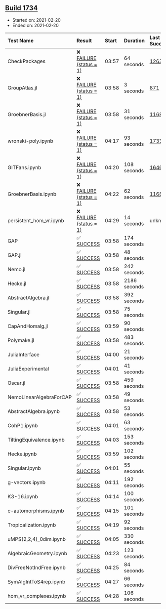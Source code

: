 ## [Build 1734](https://oscarci.mathematik.uni-kl.de/job/oscar-stable/1734/)

* Started on: 2021-02-20
* Ended on: 2021-02-20

| Test Name    | Result | Start | Duration | Last Success | First Failure |
|:-------------|:-------|:------|:---------|:-------------|:--------------|
| CheckPackages | ❌ [FAILURE (status = 1)](https://oscarci.mathematik.uni-kl.de/job/oscar-stable/1734/artifact/logs/build-1734/CheckPackages.log) | 03:57 | 64 seconds | [1263](https://oscarci.mathematik.uni-kl.de/job/oscar-stable/1263/) | [1264](https://oscarci.mathematik.uni-kl.de/job/oscar-stable/1264/) |
| GroupAtlas.jl | ❌ [FAILURE (status = 1)](https://oscarci.mathematik.uni-kl.de/job/oscar-stable/1734/artifact/logs/build-1734/GroupAtlas.jl.log) | 03:58 | 3 seconds | [871](https://oscarci.mathematik.uni-kl.de/job/oscar-stable/871/) | [872](https://oscarci.mathematik.uni-kl.de/job/oscar-stable/872/) |
| GroebnerBasis.jl | ❌ [FAILURE (status = 1)](https://oscarci.mathematik.uni-kl.de/job/oscar-stable/1734/artifact/logs/build-1734/GroebnerBasis.jl.log) | 03:58 | 31 seconds | [1168](https://oscarci.mathematik.uni-kl.de/job/oscar-stable/1168/) | [1169](https://oscarci.mathematik.uni-kl.de/job/oscar-stable/1169/) |
| wronski-poly.ipynb | ❌ [FAILURE (status = 1)](https://oscarci.mathematik.uni-kl.de/job/oscar-stable/1734/artifact/logs/build-1734/wronski-poly.ipynb.log) | 04:17 | 93 seconds | [1733](https://oscarci.mathematik.uni-kl.de/job/oscar-stable/1733/) | [1734](https://oscarci.mathematik.uni-kl.de/job/oscar-stable/1734/) |
| GITFans.ipynb | ❌ [FAILURE (status = 1)](https://oscarci.mathematik.uni-kl.de/job/oscar-stable/1734/artifact/logs/build-1734/GITFans.ipynb.log) | 04:20 | 108 seconds | [1646](https://oscarci.mathematik.uni-kl.de/job/oscar-stable/1646/) | [1647](https://oscarci.mathematik.uni-kl.de/job/oscar-stable/1647/) |
| GroebnerBasis.ipynb | ❌ [FAILURE (status = 1)](https://oscarci.mathematik.uni-kl.de/job/oscar-stable/1734/artifact/logs/build-1734/GroebnerBasis.ipynb.log) | 04:22 | 62 seconds | [1168](https://oscarci.mathematik.uni-kl.de/job/oscar-stable/1168/) | [1169](https://oscarci.mathematik.uni-kl.de/job/oscar-stable/1169/) |
| persistent_hom_vr.ipynb | ❌ [FAILURE (status = 1)](https://oscarci.mathematik.uni-kl.de/job/oscar-stable/1734/artifact/logs/build-1734/persistent_hom_vr.ipynb.log) | 04:29 | 14 seconds | unknown | unknown |
| GAP | ✅ [SUCCESS](https://oscarci.mathematik.uni-kl.de/job/oscar-stable/1734/artifact/logs/build-1734/GAP.log) | 03:58 | 174 seconds |  |  |
| GAP.jl | ✅ [SUCCESS](https://oscarci.mathematik.uni-kl.de/job/oscar-stable/1734/artifact/logs/build-1734/GAP.jl.log) | 03:58 | 48 seconds |  |  |
| Nemo.jl | ✅ [SUCCESS](https://oscarci.mathematik.uni-kl.de/job/oscar-stable/1734/artifact/logs/build-1734/Nemo.jl.log) | 03:58 | 242 seconds |  |  |
| Hecke.jl | ✅ [SUCCESS](https://oscarci.mathematik.uni-kl.de/job/oscar-stable/1734/artifact/logs/build-1734/Hecke.jl.log) | 03:58 | 2186 seconds |  |  |
| AbstractAlgebra.jl | ✅ [SUCCESS](https://oscarci.mathematik.uni-kl.de/job/oscar-stable/1734/artifact/logs/build-1734/AbstractAlgebra.jl.log) | 03:58 | 392 seconds |  |  |
| Singular.jl | ✅ [SUCCESS](https://oscarci.mathematik.uni-kl.de/job/oscar-stable/1734/artifact/logs/build-1734/Singular.jl.log) | 03:58 | 75 seconds |  |  |
| CapAndHomalg.jl | ✅ [SUCCESS](https://oscarci.mathematik.uni-kl.de/job/oscar-stable/1734/artifact/logs/build-1734/CapAndHomalg.jl.log) | 03:59 | 90 seconds |  |  |
| Polymake.jl | ✅ [SUCCESS](https://oscarci.mathematik.uni-kl.de/job/oscar-stable/1734/artifact/logs/build-1734/Polymake.jl.log) | 03:58 | 483 seconds |  |  |
| JuliaInterface | ✅ [SUCCESS](https://oscarci.mathematik.uni-kl.de/job/oscar-stable/1734/artifact/logs/build-1734/JuliaInterface.log) | 04:00 | 21 seconds |  |  |
| JuliaExperimental | ✅ [SUCCESS](https://oscarci.mathematik.uni-kl.de/job/oscar-stable/1734/artifact/logs/build-1734/JuliaExperimental.log) | 04:01 | 41 seconds |  |  |
| Oscar.jl | ✅ [SUCCESS](https://oscarci.mathematik.uni-kl.de/job/oscar-stable/1734/artifact/logs/build-1734/Oscar.jl.log) | 03:58 | 459 seconds |  |  |
| NemoLinearAlgebraForCAP | ✅ [SUCCESS](https://oscarci.mathematik.uni-kl.de/job/oscar-stable/1734/artifact/logs/build-1734/NemoLinearAlgebraForCAP.log) | 03:58 | 49 seconds |  |  |
| AbstractAlgebra.ipynb | ✅ [SUCCESS](https://oscarci.mathematik.uni-kl.de/job/oscar-stable/1734/artifact/logs/build-1734/AbstractAlgebra.ipynb.log) | 03:58 | 53 seconds |  |  |
| CohP1.ipynb | ✅ [SUCCESS](https://oscarci.mathematik.uni-kl.de/job/oscar-stable/1734/artifact/logs/build-1734/CohP1.ipynb.log) | 04:01 | 63 seconds |  |  |
| TiltingEquivalence.ipynb | ✅ [SUCCESS](https://oscarci.mathematik.uni-kl.de/job/oscar-stable/1734/artifact/logs/build-1734/TiltingEquivalence.ipynb.log) | 04:03 | 153 seconds |  |  |
| Hecke.ipynb | ✅ [SUCCESS](https://oscarci.mathematik.uni-kl.de/job/oscar-stable/1734/artifact/logs/build-1734/Hecke.ipynb.log) | 03:59 | 102 seconds |  |  |
| Singular.ipynb | ✅ [SUCCESS](https://oscarci.mathematik.uni-kl.de/job/oscar-stable/1734/artifact/logs/build-1734/Singular.ipynb.log) | 04:01 | 55 seconds |  |  |
| g-vectors.ipynb | ✅ [SUCCESS](https://oscarci.mathematik.uni-kl.de/job/oscar-stable/1734/artifact/logs/build-1734/g-vectors.ipynb.log) | 04:11 | 192 seconds |  |  |
| K3-16.ipynb | ✅ [SUCCESS](https://oscarci.mathematik.uni-kl.de/job/oscar-stable/1734/artifact/logs/build-1734/K3-16.ipynb.log) | 04:14 | 100 seconds |  |  |
| c-automorphisms.ipynb | ✅ [SUCCESS](https://oscarci.mathematik.uni-kl.de/job/oscar-stable/1734/artifact/logs/build-1734/c-automorphisms.ipynb.log) | 04:15 | 101 seconds |  |  |
| Tropicalization.ipynb | ✅ [SUCCESS](https://oscarci.mathematik.uni-kl.de/job/oscar-stable/1734/artifact/logs/build-1734/Tropicalization.ipynb.log) | 04:19 | 92 seconds |  |  |
| uMPS(2,2,4)_0dim.ipynb | ✅ [SUCCESS](https://oscarci.mathematik.uni-kl.de/job/oscar-stable/1734/artifact/logs/build-1734/uMPS-2-2-4-_0dim.ipynb.log) | 04:05 | 330 seconds |  |  |
| AlgebraicGeometry.ipynb | ✅ [SUCCESS](https://oscarci.mathematik.uni-kl.de/job/oscar-stable/1734/artifact/logs/build-1734/AlgebraicGeometry.ipynb.log) | 04:23 | 123 seconds |  |  |
| DivFreeNotIndFree.ipynb | ✅ [SUCCESS](https://oscarci.mathematik.uni-kl.de/job/oscar-stable/1734/artifact/logs/build-1734/DivFreeNotIndFree.ipynb.log) | 04:25 | 84 seconds |  |  |
| SymAlgIntToS4rep.ipynb | ✅ [SUCCESS](https://oscarci.mathematik.uni-kl.de/job/oscar-stable/1734/artifact/logs/build-1734/SymAlgIntToS4rep.ipynb.log) | 04:27 | 66 seconds |  |  |
| hom_vr_complexes.ipynb | ✅ [SUCCESS](https://oscarci.mathematik.uni-kl.de/job/oscar-stable/1734/artifact/logs/build-1734/hom_vr_complexes.ipynb.log) | 04:28 | 106 seconds |  |  |

